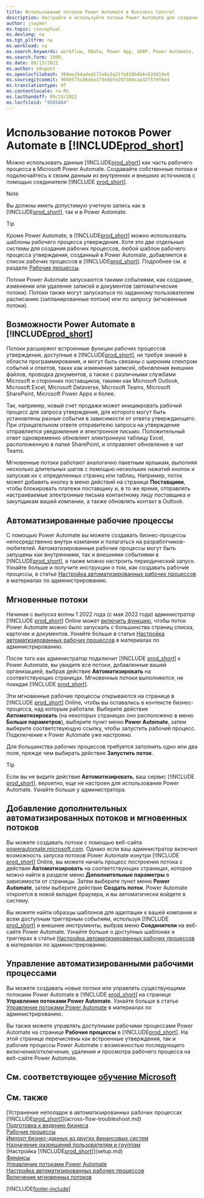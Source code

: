 ```yaml
---
title: Использование потоков Power Automate в Business Central
description: Настройте и используйте потоки Power Automate для создания и изменения данных Business Central.
author: jswymer
ms.topic: conceptual
ms.devlang: na
ms.tgt_pltfrm: na
ms.workload: na
ms.search.keywords: workflow, OData, Power App, SOAP, Power Automate,
ms.search.form: 1500,
ms.date: 09/13/2022
ms.author: edupont
ms.openlocfilehash: 369ee2b4aded272a8a3a21fe810b4b6c62dd1de0
ms.sourcegitcommit: 9049f75c86dea374e5bfe297304caa32f579f6e4
ms.translationtype: HT
ms.contentlocale: ru-RU
ms.lasthandoff: 09/23/2022
ms.locfileid: "9585464"
---
```

# <a name="use-power-automate-flows-in-prod_short"></a>Использование потоков Power Automate в [!INCLUDE[prod_short](includes/prod_short.md)]

Можно использовать данные [!INCLUDE[prod_short](includes/prod_short.md)] как часть рабочего процесса в Microsoft Power Automate. Создавайте собственные потоки и подключайтесь к своим данным из внутренних и внешних источников с помощью соединителя [!INCLUDE [prod_short](includes/prod_short.md)].

> [!NOTE]
> Вы должны иметь допустимую учетную запись как в [!INCLUDE[prod_short](includes/prod_short.md)], так и в Power Automate.  

> [!TIP]
> Кроме Power Automate, в [!INCLUDE[prod_short](includes/prod_short.md)] можно использовать шаблоны рабочего процесса утверждения. Хотя это две отдельные системы для создания рабочих процессов, любой шаблон рабочего процесса утверждения, созданный в Power Automate, добавляется в список рабочих процессов в [!INCLUDE[prod_short](includes/prod_short.md)]. Подробнее см. в разделе [Рабочие процессы](across-workflow.md).

Потоки Power Automate запускаются такими событиями, как создание, изменение или удаление записей и документов (автоматические потоки). Потоки также могут запускаться по заданному пользователем расписанию (запланированные потоки) или по запросу (мгновенные потоки).

## <a name="power-automate-features-in-prod_short"></a>Возможности Power Automate в [!INCLUDE[prod_short](includes/prod_short.md)]

Потоки расширяют встроенные функции рабочих процессов утверждения, доступные в [!INCLUDE[prod_short](includes/prod_short.md)], не требуя знаний в области программирования, и могут быть связаны с широким спектром событий и ответов, таких как изменения записей, обновления внешних файлов, проводка документов, а также с различными службами Microsoft и сторонних поставщиков, такими как Microsoft Outlook, Microsoft Excel, Microsoft Dataverse, Microsoft Teams, Microsoft SharePoint, Microsoft Power Apps и более.

Так, например, новый счет продажи может инициировать рабочий процесс для запроса утверждения, для которого могут быть установлены разные события в зависимости от ответа утверждающего. При отрицательном ответе отправителю запроса на утверждение отправляется уведомление и электронное письмо. Положительный ответ одновременно обновляет электронную таблицу Excel, расположенную в папке SharePoint, и отправляет обновление в чат Teams.

Мгновенные потоки работают аналогично пакетным ярлыкам, выполняя несколько длительных шагов с помощью нескольких нажатий кнопок и запуская их с определенных страниц или таблиц. Например, поток может добавить кнопку в меню действий на странице **Поставщики**, чтобы блокировать платежи поставщику и, в то же время, отправлять настраиваемые электронные письма контактному лицу поставщика и закупщикам вашей компании, а также обновлять контакт в Outlook.

## <a name="automated-workflows"></a>Автоматизированные рабочие процессы

С помощью Power Automate вы можете создавать бизнес-процессы непосредственно внутри компании и полагаться на разработчиков-любителей. Автоматизированные рабочие процессы могут быть запущены как внутренними, так и внешними событиями в [!INCLUDE[prod_short](includes/prod_short.md)], а также можно настроить периодический запуск. Узнайте больше и получите инструкции о том, как создавать рабочие процессы, в статье [Настройка автоматизированных рабочих процессов](/dynamics365/business-central/dev-itpro/powerplatform/automate-workflows) в материалах по администрированию.

## <a name="instant-flows"></a>Мгновенные потоки

Начиная с выпуска волны 1 2022 года (с мая 2022 года) администратор [!INCLUDE [prod_short](includes/prod_short.md)] Online может [включить функцию](admin-feature-management.md), чтобы поток Power Automate можно было запускать с большинства страниц списка, карточек и документов. Узнайте больше в статье [Настройка автоматизированных рабочих процессов](/dynamics365/business-central/dev-itpro/powerplatform/automate-workflows) в материалах по администрированию.

После того как администратор подключит [!INCLUDE [prod_short](includes/prod_short.md)] к Power Automate, вы увидите все потоки, добавленные вашей организацией, выбрав действие **Автоматизировать** на соответствующих страницах. Мгновенные потоки выполняются, не покидая [!INCLUDE [prod_short](includes/prod_short.md)].

Эти мгновенные рабочие процессы открываются на странице в [!INCLUDE [prod_short](includes/prod_short.md)] Online, чтобы вы оставались в контексте бизнес-процесса, над которым работали. Выберите действие **Автоматизировать** (на некоторых страницах оно расположено в меню **Больше параметров**), выберите пункт меню **Power Automate**, затем выберите соответствующую ссылку, чтобы запустить рабочий процесс. Подключение к Power Automate уже настроено.

Для большинства рабочих процессов требуется заполнить одно или два поля, прежде чем выбирать действие **Запустить поток**.

> [!TIP]
> Если вы не видите действие **Автоматизировать**, ваш сервис [!INCLUDE [prod_short](includes/prod_short.md)], вероятно, еще не настроен для использования Power Automate. Узнайте больше у администратора.

## <a name="add-more-automated-flows-and-instant-flows"></a>Добавление дополнительных автоматизированных потоков и мгновенных потоков

Вы можете создавать потоки с помощью веб-сайта [powerautomate.microsoft.com](https://powerautomate.microsoft.com). Однако если ваш администратор включил возможность запуска потоков Power Automate изнутри [!INCLUDE [prod_short](includes/prod_short.md)] Online, вы можете начать процесс построения потока с действия **Автоматизировать** на соответствующих страницах, которое можно найти в разделе меню **Дополнительные параметры** в зависимости от страницы. Затем выберите пункт меню **Power Automate**, затем выберите действие **Создать поток**. Power Automate откроется в новой вкладке браузера, и вы автоматически войдете в систему.

Вы можете найти образцы шаблонов для адаптации к вашей компании и всем доступным триггерным событиям, используя [!INCLUDE [prod_short](includes/prod_short.md)] и внешние инструменты, выбрав меню **Соединители** на веб-сайте Power Automate. Узнайте больше о доступных шаблонах и триггерах в статье [Настройка автоматизированных рабочих процессов](/dynamics365/business-central/dev-itpro/powerplatform/automate-workflows) в материалах по администрированию.

## <a name="manage-automated-workflows"></a>Управление автоматизированными рабочими процессами

Вы можете создавать новые потоки или управлять существующими потоками Power Automate в [!INCLUDE [prod_short](includes/prod_short.md)] на странице **Управление потоками Power Automate**. Узнайте больше в статье [Управление потоками Power Automate](/dynamics365/business-central/dev-itpro/powerplatform/manage-power-automate-flows.md) в материалах по администрированию.

Вы также можете управлять доступными рабочими процессами Power Automate на странице **Рабочие процессы** в [!INCLUDE[prod_short](includes/prod_short.md)]. На этой странице перечислены как встроенные утверждения, так и рабочие процессы Power Automate с возможностью последующего включения/отключения, удаления и просмотра рабочего процесса на веб-сайте Power Automate.

## <a name="see-related-microsoft-training"></a>См. соответствующее [обучение Microsoft](/training/modules/use-power-automate/)

## <a name="see-also"></a>См. также

[Устранение неполадок в автоматизированных рабочих процессах [!INCLUDE[prod_short](includes/prod_short.md)]](across-flow-troubleshoot.md)  
[Подготовка к ведению бизнеса](ui-get-ready-business.md)  
[Рабочие процессы](across-workflow.md)  
[Импорт бизнес-данных из других финансовых систем](across-import-data-configuration-packages.md)  
[Назначение разрешений пользователям и группам](ui-define-granular-permissions.md)  
[Настройка [!INCLUDE[prod_short](includes/prod_short.md)]](setup.md)  
[Финансы](finance.md)  
[Управление потоками Power Automate](/dynamics365/business-central/dev-itpro/powerplatform/manage-power-automate-flows)  
[Настройка автоматизированных рабочих процессов](/dynamics365/business-central/dev-itpro/powerplatform/automate-workflows)  
[Включение мгновенных потоков](/dynamics365/business-central/dev-itpro/powerplatform/instant-flows)  

[!INCLUDE[footer-include](includes/footer-banner.md)]
